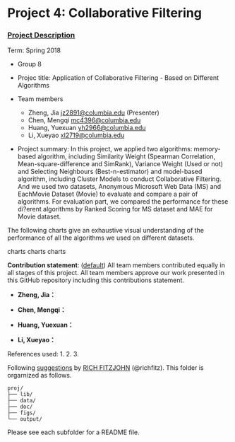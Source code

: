 # Project 4: Collaborative Filtering

### [Project Description](doc/project4_desc.md)

Term: Spring 2018

+ Group 8
+ Projec title: Application of Collaborative Filtering - Based on Different Algorithms
+ Team members
	+ Zheng, Jia jz2891@columbia.edu (Presenter)
	+ Chen, Mengqi mc4396@columbia.edu
	+ Huang, Yuexuan yh2966@columbia.edu
	+ Li, Xueyao xl2719@columbia.edu

+ Project summary: In this project, we applied two algorithms: memory-based algorithm, including Similarity Weight (Spearman Correlation, Mean-square-difference and SimRank), Variance Weight (Used or not) and Selecting Neighbours (Best-n-estimator) and model-based algorithm, including Cluster Models to conduct Collaborative Filtering. And we used two datasets, Anonymous Microsoft Web Data (MS) and EachMovie Dataset (Movie) to evaluate and compare a pair of algorithms. For evaluation part, we compared the performance for these di?erent algorithms by Ranked Scoring for MS dataset and MAE for Movie dataset.

The following charts give an exhaustive visual understanding of the performance of all the algorithms we used on different datasets.

charts
charts
charts


	
**Contribution statement**: ([default](doc/a_note_on_contributions.md)) All team members contributed equally in all stages of this project. All team members approve our work presented in this GitHub repository including this contributions statement. 
 
 + **Zheng, Jia：** 
 
 + **Chen, Mengqi：**  
 
 + **Huang, Yuexuan：** 
 
 + **Li, Xueyao：** 
 
 
 References used: 
1. 
2.
3.

Following [suggestions](http://nicercode.github.io/blog/2013-04-05-projects/) by [RICH FITZJOHN](http://nicercode.github.io/about/#Team) (@richfitz). This folder is orgarnized as follows.

```
proj/
├── lib/
├── data/
├── doc/
├── figs/
└── output/
```

Please see each subfolder for a README file.
